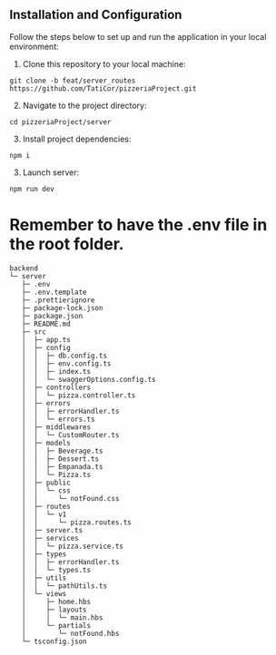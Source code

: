 ## Installation and Configuration

Follow the steps below to set up and run the application in your local environment:

1. Clone this repository to your local machine:

```
git clone -b feat/server_routes https://github.com/TatiCor/pizzeriaProject.git
```

2. Navigate to the project directory:

```
cd pizzeriaProject/server
```

3. Install project dependencies:

```
npm i
```

3. Launch server:

```
npm run dev
```

# Remember to have the .env file in the root folder.

```
backend
└─ server
   ├─ .env
   ├─ .env.template
   ├─ .prettierignore
   ├─ package-lock.json
   ├─ package.json
   ├─ README.md
   ├─ src
   │  ├─ app.ts
   │  ├─ config
   │  │  ├─ db.config.ts
   │  │  ├─ env.config.ts
   │  │  ├─ index.ts
   │  │  └─ swaggerOptions.config.ts
   │  ├─ controllers
   │  │  └─ pizza.controller.ts
   │  ├─ errors
   │  │  ├─ errorHandler.ts
   │  │  └─ errors.ts
   │  ├─ middlewares
   │  │  └─ CustomRouter.ts
   │  ├─ models
   │  │  ├─ Beverage.ts
   │  │  ├─ Dessert.ts
   │  │  ├─ Empanada.ts
   │  │  └─ Pizza.ts
   │  ├─ public
   │  │  └─ css
   │  │     └─ notFound.css
   │  ├─ routes
   │  │  └─ v1
   │  │     └─ pizza.routes.ts
   │  ├─ server.ts
   │  ├─ services
   │  │  └─ pizza.service.ts
   │  ├─ types
   │  │  ├─ errorHandler.ts
   │  │  └─ types.ts
   │  ├─ utils
   │  │  └─ pathUtils.ts
   │  └─ views
   │     ├─ home.hbs
   │     ├─ layouts
   │     │  └─ main.hbs
   │     └─ partials
   │        └─ notFound.hbs
   └─ tsconfig.json

```
